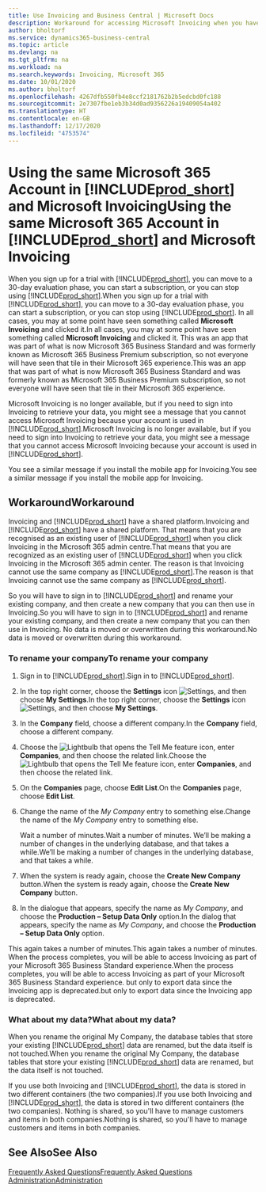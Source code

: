 ```yaml
---
title: Use Invoicing and Business Central | Microsoft Docs
description: Workaround for accessing Microsoft Invoicing when you have signed up for Dynamics 365 Business Central.
author: bholtorf
ms.service: dynamics365-business-central
ms.topic: article
ms.devlang: na
ms.tgt_pltfrm: na
ms.workload: na
ms.search.keywords: Invoicing, Microsoft 365
ms.date: 10/01/2020
ms.author: bholtorf
ms.openlocfilehash: 4267dfb550fb4e8ccf2181762b2b5edcbd0fc188
ms.sourcegitcommit: 2e7307fbe1eb3b34d0ad9356226a19409054a402
ms.translationtype: HT
ms.contentlocale: en-GB
ms.lasthandoff: 12/17/2020
ms.locfileid: "4753574"
---
```

# <a name="using-the-same-microsoft-365-account-in-prod_short-and-microsoft-invoicing"></a><span data-ttu-id="60259-103">Using the same Microsoft 365 Account in [!INCLUDE[prod_short](includes/prod_long.md)] and Microsoft Invoicing</span><span class="sxs-lookup"><span data-stu-id="60259-103">Using the same Microsoft 365 Account in [!INCLUDE[prod_short](includes/prod_long.md)] and Microsoft Invoicing</span></span>
<span data-ttu-id="60259-104">When you sign up for a trial with [!INCLUDE[prod_short](includes/prod_short.md)], you can move to a 30-day evaluation phase, you can start a subscription, or you can stop using [!INCLUDE[prod_short](includes/prod_short.md)].</span><span class="sxs-lookup"><span data-stu-id="60259-104">When you sign up for a trial with [!INCLUDE[prod_short](includes/prod_short.md)], you can move to a 30-day evaluation phase, you can start a subscription, or you can stop using [!INCLUDE[prod_short](includes/prod_short.md)].</span></span> <span data-ttu-id="60259-105">In all cases, you may at some point have seen something called **Microsoft Invoicing** and clicked it.</span><span class="sxs-lookup"><span data-stu-id="60259-105">In all cases, you may at some point have seen something called **Microsoft Invoicing** and clicked it.</span></span> <span data-ttu-id="60259-106">This was an app that was part of what is now Microsoft 365 Business Standard and was formerly known as Microsoft 365 Business Premium subscription, so not everyone will have seen that tile in their Microsoft 365 experience.</span><span class="sxs-lookup"><span data-stu-id="60259-106">This was an app that was part of what is now Microsoft 365 Business Standard and was formerly known as Microsoft 365 Business Premium subscription, so not everyone will have seen that tile in their Microsoft 365 experience.</span></span>  

<span data-ttu-id="60259-107">Microsoft Invoicing is no longer available, but if you need to sign into Invoicing to retrieve your data, you might see a message that you cannot access Microsoft Invoicing because your account is used in [!INCLUDE[prod_short](includes/prod_short.md)].</span><span class="sxs-lookup"><span data-stu-id="60259-107">Microsoft Invoicing is no longer available, but if you need to sign into Invoicing to retrieve your data, you might see a message that you cannot access Microsoft Invoicing because your account is used in [!INCLUDE[prod_short](includes/prod_short.md)].</span></span>  

<span data-ttu-id="60259-108">You see a similar message if you install the mobile app for Invoicing.</span><span class="sxs-lookup"><span data-stu-id="60259-108">You see a similar message if you install the mobile app for Invoicing.</span></span>  

## <a name="workaround"></a><span data-ttu-id="60259-109">Workaround</span><span class="sxs-lookup"><span data-stu-id="60259-109">Workaround</span></span>
<span data-ttu-id="60259-110">Invoicing and [!INCLUDE[prod_short](includes/prod_short.md)] have a shared platform.</span><span class="sxs-lookup"><span data-stu-id="60259-110">Invoicing and [!INCLUDE[prod_short](includes/prod_short.md)] have a shared platform.</span></span> <span data-ttu-id="60259-111">That means that you are recognised as an existing user of [!INCLUDE[prod_short](includes/prod_short.md)] when you click Invoicing in the Microsoft 365 admin centre.</span><span class="sxs-lookup"><span data-stu-id="60259-111">That means that you are recognized as an existing user of [!INCLUDE[prod_short](includes/prod_short.md)] when you click Invoicing in the Microsoft 365 admin center.</span></span> <span data-ttu-id="60259-112">The reason is that Invoicing cannot use the same company as [!INCLUDE[prod_short](includes/prod_short.md)].</span><span class="sxs-lookup"><span data-stu-id="60259-112">The reason is that Invoicing cannot use the same company as [!INCLUDE[prod_short](includes/prod_short.md)].</span></span>  

<span data-ttu-id="60259-113">So you will have to sign in to [!INCLUDE[prod_short](includes/prod_short.md)] and rename your existing company, and then create a new company that you can then use in Invoicing.</span><span class="sxs-lookup"><span data-stu-id="60259-113">So you will have to sign in to [!INCLUDE[prod_short](includes/prod_short.md)] and rename your existing company, and then create a new company that you can then use in Invoicing.</span></span> <span data-ttu-id="60259-114">No data is moved or overwritten during this workaround.</span><span class="sxs-lookup"><span data-stu-id="60259-114">No data is moved or overwritten during this workaround.</span></span>

### <a name="to-rename-your-company"></a><span data-ttu-id="60259-115">To rename your company</span><span class="sxs-lookup"><span data-stu-id="60259-115">To rename your company</span></span>
1. <span data-ttu-id="60259-116">Sign in to [!INCLUDE[prod_short](includes/prod_short.md)].</span><span class="sxs-lookup"><span data-stu-id="60259-116">Sign in to [!INCLUDE[prod_short](includes/prod_short.md)].</span></span>
2. <span data-ttu-id="60259-117">In the top right corner, choose the **Settings** icon ![Settings](media/ui-experience/settings_icon_small.png "Settings icon for role centre"), and then choose **My Settings**.</span><span class="sxs-lookup"><span data-stu-id="60259-117">In the top right corner, choose the **Settings** icon ![Settings](media/ui-experience/settings_icon_small.png "Settings icon for role center"), and then choose **My Settings**.</span></span>
3. <span data-ttu-id="60259-118">In the **Company** field, choose a different company.</span><span class="sxs-lookup"><span data-stu-id="60259-118">In the **Company** field, choose a different company.</span></span>
4. <span data-ttu-id="60259-119">Choose the ![Lightbulb that opens the Tell Me feature](media/ui-search/search_small.png "Tell me what you want to do") icon, enter **Companies**, and then choose the related link.</span><span class="sxs-lookup"><span data-stu-id="60259-119">Choose the ![Lightbulb that opens the Tell Me feature](media/ui-search/search_small.png "Tell me what you want to do") icon, enter **Companies**, and then choose the related link.</span></span>  
5. <span data-ttu-id="60259-120">On the **Companies** page, choose **Edit List**.</span><span class="sxs-lookup"><span data-stu-id="60259-120">On the **Companies** page, choose **Edit List**.</span></span>  
6. <span data-ttu-id="60259-121">Change the name of the *My Company* entry to something else.</span><span class="sxs-lookup"><span data-stu-id="60259-121">Change the name of the *My Company* entry to something else.</span></span>  

    <span data-ttu-id="60259-122">Wait a number of minutes.</span><span class="sxs-lookup"><span data-stu-id="60259-122">Wait a number of minutes.</span></span> <span data-ttu-id="60259-123">We’ll be making a number of changes in the underlying database, and that takes a while.</span><span class="sxs-lookup"><span data-stu-id="60259-123">We’ll be making a number of changes in the underlying database, and that takes a while.</span></span>
7.  <span data-ttu-id="60259-124">When the system is ready again, choose the **Create New Company** button.</span><span class="sxs-lookup"><span data-stu-id="60259-124">When the system is ready again, choose the **Create New Company** button.</span></span>  
8.  <span data-ttu-id="60259-125">In the dialogue that appears, specify the name as *My Company*, and choose the **Production – Setup Data Only** option.</span><span class="sxs-lookup"><span data-stu-id="60259-125">In the dialog that appears, specify the name as *My Company*, and choose the **Production – Setup Data Only** option.</span></span>  

<span data-ttu-id="60259-126">This again takes a number of minutes.</span><span class="sxs-lookup"><span data-stu-id="60259-126">This again takes a number of minutes.</span></span> <span data-ttu-id="60259-127">When the process completes, you will be able to access Invoicing as part of your Microsoft 365 Business Standard experience.</span><span class="sxs-lookup"><span data-stu-id="60259-127">When the process completes, you will be able to access Invoicing as part of your Microsoft 365 Business Standard experience.</span></span> <span data-ttu-id="60259-128">but only to export data since the Invoicing app is deprecated.</span><span class="sxs-lookup"><span data-stu-id="60259-128">but only to export data since the Invoicing app is deprecated.</span></span>  

### <a name="what-about-my-data"></a><span data-ttu-id="60259-129">What about my data?</span><span class="sxs-lookup"><span data-stu-id="60259-129">What about my data?</span></span>
<span data-ttu-id="60259-130">When you rename the original My Company, the database tables that store your existing [!INCLUDE[prod_short](includes/prod_short.md)] data are renamed, but the data itself is not touched.</span><span class="sxs-lookup"><span data-stu-id="60259-130">When you rename the original My Company, the database tables that store your existing [!INCLUDE[prod_short](includes/prod_short.md)] data are renamed, but the data itself is not touched.</span></span>  

<span data-ttu-id="60259-131">If you use both Invoicing and [!INCLUDE[prod_short](includes/prod_short.md)], the data is stored in two different containers (the two companies).</span><span class="sxs-lookup"><span data-stu-id="60259-131">If you use both Invoicing and [!INCLUDE[prod_short](includes/prod_short.md)], the data is stored in two different containers (the two companies).</span></span> <span data-ttu-id="60259-132">Nothing is shared, so you'll have to manage customers and items in both companies.</span><span class="sxs-lookup"><span data-stu-id="60259-132">Nothing is shared, so you'll have to manage customers and items in both companies.</span></span>  

## <a name="see-also"></a><span data-ttu-id="60259-133">See Also</span><span class="sxs-lookup"><span data-stu-id="60259-133">See Also</span></span>
[<span data-ttu-id="60259-134">Frequently Asked Questions</span><span class="sxs-lookup"><span data-stu-id="60259-134">Frequently Asked Questions</span></span>](across-faq.md)  
[<span data-ttu-id="60259-135">Administration</span><span class="sxs-lookup"><span data-stu-id="60259-135">Administration</span></span>](admin-setup-and-administration.md)  
